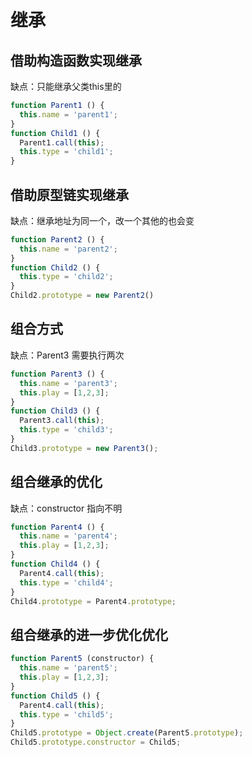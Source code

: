 # 继承

## 借助构造函数实现继承
缺点：只能继承父类this里的
```js
function Parent1 () {
  this.name = 'parent1';
}
function Child1 () {
  Parent1.call(this);
  this.type = 'child1';
}
```

## 借助原型链实现继承
缺点：继承地址为同一个，改一个其他的也会变
```js
function Parent2 () {
  this.name = 'parent2';
}
function Child2 () {
  this.type = 'child2';
}
Child2.prototype = new Parent2()
```

## 组合方式

缺点：Parent3 需要执行两次
```js
function Parent3 () {
  this.name = 'parent3';
  this.play = [1,2,3];
}
function Child3 () {
  Parent3.call(this);
  this.type = 'child3';
}
Child3.prototype = new Parent3();
```

## 组合继承的优化

缺点：constructor 指向不明
```js
function Parent4 () {
  this.name = 'parent4';
  this.play = [1,2,3];
}
function Child4 () {
  Parent4.call(this);
  this.type = 'child4';
}
Child4.prototype = Parent4.prototype;
```

## 组合继承的进一步优化优化
```js
function Parent5 (constructor) {
  this.name = 'parent5';
  this.play = [1,2,3];
}
function Child5 () {
  Parent4.call(this);
  this.type = 'child5';
}
Child5.prototype = Object.create(Parent5.prototype);
Child5.prototype.constructor = Child5;
```
